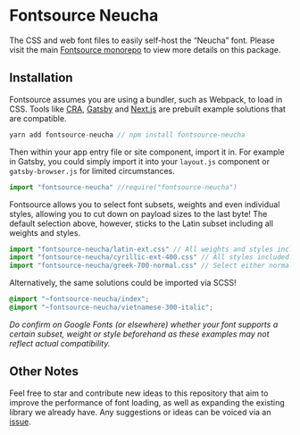 # Fontsource Neucha

The CSS and web font files to easily self-host the “Neucha” font. Please visit the main [Fontsource monorepo](https://github.com/DecliningLotus/fontsource) to view more details on this package.

## Installation

Fontsource assumes you are using a bundler, such as Webpack, to load in CSS. Tools like [CRA](https://create-react-app.dev/), [Gatsby](https://www.gatsbyjs.org/) and [Next.js](https://nextjs.org/) are prebuilt example solutions that are compatible.

```javascript
yarn add fontsource-neucha // npm install fontsource-neucha
```

Then within your app entry file or site component, import it in. For example in Gatsby, you could simply import it into your `layout.js` component or `gatsby-browser.js` for limited circumstances.

```javascript
import "fontsource-neucha" //require("fontsource-neucha")
```

Fontsource allows you to select font subsets, weights and even individual styles, allowing you to cut down on payload sizes to the last byte! The default selection above, however, sticks to the Latin subset including all weights and styles.

```javascript
import "fontsource-neucha/latin-ext.css" // All weights and styles included.
import "fontsource-neucha/cyrillic-ext-400.css" // All styles included.
import "fontsource-neucha/greek-700-normal.css" // Select either normal or italic.
```

Alternatively, the same solutions could be imported via SCSS!

```scss
@import "~fontsource-neucha/index";
@import "~fontsource-neucha/vietnamese-300-italic";
```

_Do confirm on Google Fonts (or elsewhere) whether your font supports a certain subset, weight or style beforehand as these examples may not reflect actual compatibility._

## Other Notes

Feel free to star and contribute new ideas to this repository that aim to improve the performance of font loading, as well as expanding the existing library we already have. Any suggestions or ideas can be voiced via an [issue](https://github.com/DecliningLotus/fontsource/issues).
